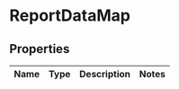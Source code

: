 # ReportDataMap

## Properties

 Name | Type | Description | Notes 
------|------|-------------|-------



